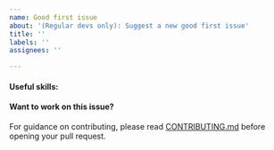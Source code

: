 ```yaml
---
name: Good first issue
about: '(Regular devs only): Suggest a new good first issue'
title: ''
labels: ''
assignees: ''

---
```


<!-- Needs the label "good first issue" assigned manually before or after opening -->

<!-- A good first issue is an uncontroversial issue, that has a relatively unique and obvious solution -->

<!-- Motivate the issue and explain the solution briefly -->

#### Useful skills:

<!-- (For example, “C++11 std::thread”, “Qt5 GUI and async GUI design” or “basic understanding of Binkhash mining and the Binkhash Core RPC interface”.) -->

#### Want to work on this issue?

For guidance on contributing, please read [CONTRIBUTING.md](https://github.com/blinkhash/blinkhash-core/blob/master/CONTRIBUTING.md) before opening your pull request.
